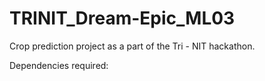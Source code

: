 # TRINIT_Dream-Epic_ML03

Crop prediction project as a part of the Tri - NIT hackathon.

Dependencies required:
